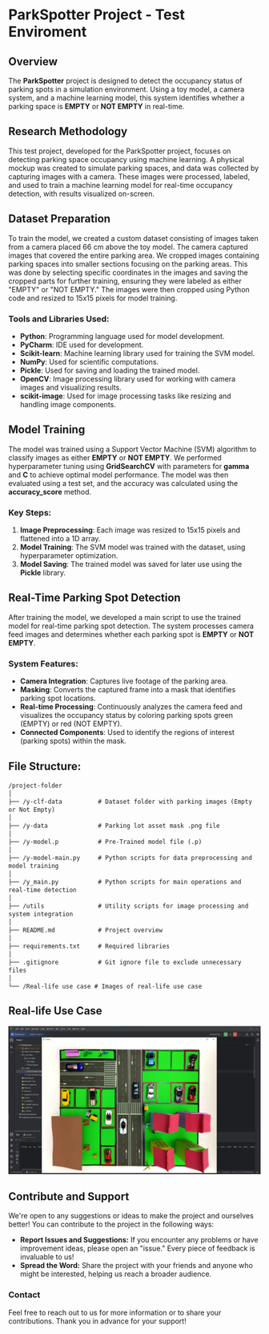 
# ParkSpotter Project - Test Enviroment

## Overview
The **ParkSpotter** project is designed to detect the occupancy status of parking spots in a simulation environment. Using a toy model, a camera system, and a machine learning model, this system identifies whether a parking space is **EMPTY** or **NOT EMPTY** in real-time.

## Research Methodology
This test project, developed for the ParkSpotter project, focuses on detecting parking space occupancy using machine learning. A physical mockup was created to simulate parking spaces, and data was collected by capturing images with a camera. These images were processed, labeled, and used to train a machine learning model for real-time occupancy detection, with results visualized on-screen.

## Dataset Preparation
To train the model, we created a custom dataset consisting of images taken from a camera placed 66 cm above the toy model. 
The camera captured images that covered the entire parking area.
We cropped images containing parking spaces into smaller sections focusing on the parking areas. 
This was done by selecting specific coordinates in the images and saving the cropped parts for further training, ensuring they were labeled as either "EMPTY" or "NOT EMPTY."
The images were then cropped using Python code and resized to 15x15 pixels for model training.

### Tools and Libraries Used:
- **Python**: Programming language used for model development.
- **PyCharm**: IDE used for development.
- **Scikit-learn**: Machine learning library used for training the SVM model.
- **NumPy**: Used for scientific computations.
- **Pickle**: Used for saving and loading the trained model.
- **OpenCV**: Image processing library used for working with camera images and visualizing results.
- **scikit-image**: Used for image processing tasks like resizing and handling image components.

## Model Training
The model was trained using a Support Vector Machine (SVM) algorithm to classify images as either **EMPTY** or **NOT EMPTY**. We performed hyperparameter tuning using **GridSearchCV** with parameters for **gamma** and **C** to achieve optimal model performance. The model was then evaluated using a test set, and the accuracy was calculated using the **accuracy_score** method.

### Key Steps:
1. **Image Preprocessing**: Each image was resized to 15x15 pixels and flattened into a 1D array.
2. **Model Training**: The SVM model was trained with the dataset, using hyperparameter optimization.
3. **Model Saving**: The trained model was saved for later use using the **Pickle** library.

## Real-Time Parking Spot Detection
After training the model, we developed a main script to use the trained model for real-time parking spot detection. The system processes camera feed images and determines whether each parking spot is **EMPTY** or **NOT EMPTY**.

### System Features:
- **Camera Integration**: Captures live footage of the parking area.
- **Masking**: Converts the captured frame into a mask that identifies parking spot locations.
- **Real-time Processing**: Continuously analyzes the camera feed and visualizes the occupancy status by coloring parking spots green (EMPTY) or red (NOT EMPTY).
- **Connected Components**: Used to identify the regions of interest (parking spots) within the mask.

## File Structure:
```
/project-folder
│
├── /y-clf-data          # Dataset folder with parking images (Empty or Not Empty)
│
├── /y-data              # Parking lot asset mask .png file
│
├── /y-model.p           # Pre-Trained model file (.p)
│
├── /y-model-main.py     # Python scripts for data preprocessing and model training
│
├── /y_main.py           # Python scripts for main operations and real-time detection
│
├── /utils               # Utility scripts for image processing and system integration
│
├── README.md            # Project overview 
│
├── requirements.txt     # Required libraries
│
├── .gitignore           # Git ignore file to exclude unnecessary files
│
└── /Real-life use case # Images of real-life use case
```

## Real-life Use Case
![image alt](https://github.com/YasinEfeee/ParkSpotter_PreTest_Enviroment/blob/acf2c54068d9aed24bbe0c322e40e0499544ca7f/Real-life%20use%20cases/Runing%20example.JPEG)


## Contribute and Support

We're open to any suggestions or ideas to make the project and ourselves better! You can contribute to the project in the following ways:

- **Report Issues and Suggestions:** If you encounter any problems or have improvement ideas, please open an "issue." Every piece of feedback is invaluable to us!
- **Spread the Word:** Share the project with your friends and anyone who might be interested, helping us reach a broader audience.

### Contact

Feel free to reach out to us for more information or to share your contributions. Thank you in advance for your support!
